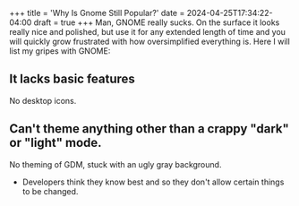 +++
title = 'Why Is Gnome Still Popular?'
date = 2024-04-25T17:34:22-04:00
draft = true
+++
Man, GNOME really sucks. On the surface it looks really nice and polished, but use it for any extended length of time and you will quickly grow frustrated with how oversimplified everything is. Here I will list my gripes with GNOME:

## It lacks basic features
No desktop icons.

## Can't theme anything other than a crappy "dark" or "light" mode.
No theming of GDM, stuck with an ugly gray background.

- Developers think they know best and so they don't allow certain things to be changed.
